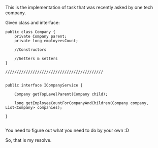 This is the implementation of task that was recently asked by one tech company.

Given class and interface:

```
public class Company {
    private Company parent;
    private long employeesCount;
    
    //Constructors
    
    //Getters & setters
}

///////////////////////////////////////////


public interface ICompanyService {

    Company getTopLevelParent(Company child);

    long getEmployeeCountForCompanyAndChildren(Company company, List<Company> companies);

}


```

You need to figure out what you need to do by your own :D

So, that is my resolve.
